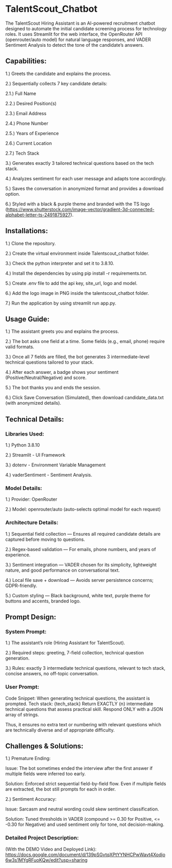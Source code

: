 # TalentScout_Chatbot

The TalentScout Hiring Assistant is an AI-powered recruitment chatbot designed to automate the initial candidate screening process for technology roles.
It uses Streamlit for the web interface, the OpenRouter API (openrouter/auto model) for natural language responses, and VADER Sentiment Analysis to detect the tone of the candidate’s answers.

## Capabilities:
1.) Greets the candidate and explains the process.

2.) Sequentially collects 7 key candidate details:

  2.1.) Full Name
  
  2.2.) Desired Position(s)
  
  2.3.) Email Address
  
  2.4.) Phone Number
  
  2.5.) Years of Experience
  
  2.6.) Current Location
  
  2.7.) Tech Stack
  
3.) Generates exactly 3 tailored technical questions based on the tech stack.

4.) Analyzes sentiment for each user message and adapts tone accordingly.

5.) Saves the conversation in anonymized format and provides a download option.

6.) Styled with a black & purple theme and branded with the TS logo (https://www.shutterstock.com/image-vector/gradient-3d-connected-alphabet-letter-ts-2491875927).

## Installations:
1.) Clone the repository.

2.) Create the virtual environment inside Talentscout_chatbot folder.

3.) Check the python interpreter and set it to 3.8.10.

4.) Install the dependencies by using pip install -r requirements.txt.

5.) Create .env file to add the api key, site_url, logo and model.

6.) Add the logo image in PNG inside the talentscout_chatbot folder.

7.) Run the application by using streamlit run app.py.

## Usage Guide:
1.) The assistant greets you and explains the process.

2.) The bot asks one field at a time. Some fields (e.g., email, phone) require valid formats.

3.) Once all 7 fields are filled, the bot generates 3 intermediate-level technical questions tailored to your stack.

4.) After each answer, a badge shows your sentiment (Positive/Neutral/Negative) and score.

5.) The bot thanks you and ends the session.

6.) Click Save Conversation (Simulated), then download candidate_data.txt (with anonymized details).

## Technical Details:
### Libraries Used:
1.) Python 3.8.10

2.) Streamlit - UI Framework

3.) dotenv - Environment Variable Management

4.) vaderSentiment - Sentiment Analysis. 

### Model Details:
1.) Provider: OpenRouter

2.) Model: openrouter/auto (auto-selects optimal model for each request)

### Architecture Details:
1.) Sequential field collection — Ensures all required candidate details are captured before moving to questions.

2.) Regex-based validation — For emails, phone numbers, and years of experience.

3.) Sentiment integration — VADER chosen for its simplicity, lightweight nature, and good performance on conversational text.

4.) Local file save + download — Avoids server persistence concerns; GDPR-friendly.

5.) Custom styling — Black background, white text, purple theme for buttons and accents, branded logo.

## Prompt Design:
### System Prompt:
1.) The assistant’s role (Hiring Assistant for TalentScout).

2.) Required steps: greeting, 7-field collection, technical question generation.

3.) Rules: exactly 3 intermediate technical questions, relevant to tech stack, concise answers, no off-topic conversation.

### User Prompt:
Code Snippet: When generating technical questions, the assistant is prompted.
Tech stack: {tech_stack}
Return EXACTLY {n} intermediate technical questions that assess practical skill.
Respond ONLY with a JSON array of strings.

Thus, it ensures no extra text or numbering with relevant questions which are technically diverse and of appropriate difficulty.

## Challenges & Solutions:
1.) Premature Ending:

Issue: The bot sometimes ended the interview after the first answer if multiple fields were inferred too early.

Solution: Enforced strict sequential field-by-field flow. Even if multiple fields are extracted, the bot still prompts for each in order.

2.) Sentiment Accuracy:

Issue: Sarcasm and neutral wording could skew sentiment classification.

Solution: Tuned thresholds in VADER (compound >= 0.30 for Positive, <= -0.30 for Negative) and used sentiment only for tone, not decision-making.

### Detailed Project Description:
(With the DEMO Video and Deployed Link):
https://docs.google.com/document/d/139pSGvtqXPtYYNHCPwWavt4Xodjo6w3s1MYgRFuoKQw/edit?usp=sharing









